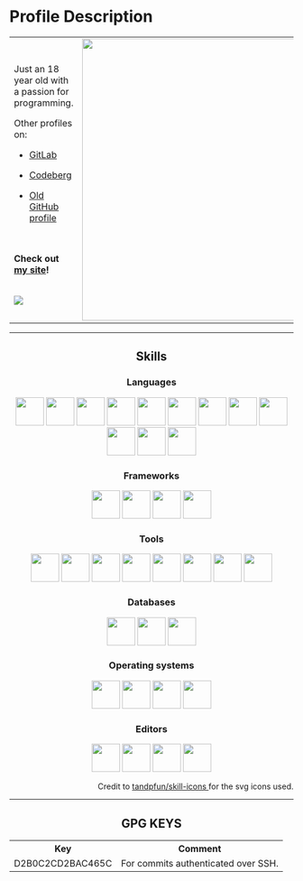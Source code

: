 <h1>Profile Description</h1>

<table align=center>
 <tr>
  <td>
  <p>
    Just an 18 year old with a passion for programming.
  </p>

  Other profiles on:
  
  - [GitLab](https://gitlab.com/1kill2steal)
  
  - [Codeberg](https://codeberg.org/1kill2steal)
  
  - [Old GitHub profile](https://github.com/1kill2steal)
  
  <br />

  <p>
    <b>
      Check out 
      <a href="https://1k2s.netlify.app" target="_blank">
        my site</a>!
    </b>
  </p>
  
  
  <br />

  <a href="https://github.com/1git2clone">
    <img
      src="https://github-readme-stats.vercel.app/api?username=1git2clone&show_icons=true&theme=tokyonight"
    />
  </a>
  
  </td>
  <td>
    <a href="https://github.com/1git2clone">
      <img
        height=500px
        src="https://github-readme-stats.vercel.app/api/top-langs/?username=1git2clone&hide=javascript,scss,css,html,php,lua,nushell,red,powershell,dockerfile&theme=tokyonight&show_icons=true"
      />
    </a>
  </td>
 </tr>
</table>

<hr>

<h2 align=center>Skills</h2>

<div align="center">
  <h3>Languages</h3>
  <img 
    height="50px"
    src="https://codeberg.org/1Kill2Steal/skill-icons/raw/branch/main/icons/Rust.svg"
  />
  <img
    height="50px"
    src="https://codeberg.org/1Kill2Steal/skill-icons/raw/branch/main/icons/TypeScript.svg"
  />
  <img
    height="50px"
    src="https://codeberg.org/1Kill2Steal/skill-icons/raw/branch/main/icons/JavaScript.svg"
  />
  <img
    height="50px"
    src="https://codeberg.org/1Kill2Steal/skill-icons/raw/branch/main/icons/Python-Dark.svg"
  />
  <img
    height="50px"
    src="https://codeberg.org/1Kill2Steal/skill-icons/raw/branch/main/icons/Bash-Dark.svg"
  />
  <img
    height="50px"
    src="https://codeberg.org/1Kill2Steal/skill-icons/raw/branch/main/icons/C.svg"
  />
  <img
    height="50px"
    src="https://codeberg.org/1Kill2Steal/skill-icons/raw/branch/main/icons/CPP.svg"
  />
  <img
    height="50px"
    src="https://codeberg.org/1Kill2Steal/skill-icons/raw/branch/main/icons/PHP-Dark.svg"
  />
  <img
    height="50px"
    src="https://codeberg.org/1Kill2Steal/skill-icons/raw/branch/main/icons/CSS.svg"
  />
  <img
    height="50px"
    src="https://codeberg.org/1Kill2Steal/skill-icons/raw/branch/main/icons/Sass.svg"
  />
  <img
    height="50px"
    src="https://codeberg.org/1Kill2Steal/skill-icons/raw/branch/main/icons/Markdown-Light.svg"
  />
  <img
    height="50px"
    src="https://codeberg.org/1Kill2Steal/skill-icons/raw/branch/main/icons/HTML.svg"
  />
</div>

<div align="center">
  <h3>Frameworks</h3>
  <img
    height="50px"
    src="https://codeberg.org/1Kill2Steal/skill-icons/raw/branch/main/icons/Yew-Light.svg"
  />
  <img
    height="50px"
    src="https://codeberg.org/1Kill2Steal/skill-icons/raw/branch/main/icons/Actix-Dark.svg"
  />
  <img
    height="50px"
    src="https://codeberg.org/1Kill2Steal/skill-icons/raw/branch/main/icons/React-Dark.svg"
  />
  <img
    height="50px"
    src="https://codeberg.org/1Kill2Steal/skill-icons/raw/branch/main/icons/TailwindCSS-Dark.svg"
  />
</div>

<div align="center">
  <h3>Tools</h3>
  <img
    height="50px"
    src="https://codeberg.org/1Kill2Steal/skill-icons/raw/branch/main/icons/Git.svg"
  />
  <img
    height="50px"
    src="https://codeberg.org/1Kill2Steal/skill-icons/raw/branch/main/icons/GithubActions-Light.svg"
  />
  <img
    height="50px"
    src="https://codeberg.org/1Kill2Steal/skill-icons/raw/branch/main/icons/Vite-Dark.svg"
  />
  <img
    height="50px"
    src="https://codeberg.org/1Kill2Steal/skill-icons/raw/branch/main/icons/Docker.svg"
  />
  <img
    height="50px"
    src="https://codeberg.org/1Kill2Steal/skill-icons/raw/branch/main/icons/NodeJS-Light.svg"
  />
  <img
    height="50px"
    src="https://codeberg.org/1Kill2Steal/skill-icons/raw/branch/main/icons/Npm-Light.svg"
  />
  <img
    height="50px"
    src="https://codeberg.org/1Kill2Steal/skill-icons/raw/branch/main/icons/Yarn-Light.svg"
  />
  <img
    height="50px"
    src="https://codeberg.org/1Kill2Steal/skill-icons/raw/branch/main/icons/Netlify-Light.svg"
  />
</div>

<div align="center">
  <h3>Databases</h3>
  <img
    height="50px"
    src="https://codeberg.org/1Kill2Steal/skill-icons/raw/branch/main/icons/MySQL-Light.svg"
  />
  <img
    height="50px"
    src="https://codeberg.org/1Kill2Steal/skill-icons/raw/branch/main/icons/SQLite.svg"
  />
  <img
    height="50px"
    src="https://codeberg.org/1Kill2Steal/skill-icons/raw/branch/main/icons/MongoDB.svg"
  />
</div>

<div align="center">
  <h3>Operating systems</h3>
  <img
    height="50px"
    src="https://codeberg.org/1Kill2Steal/skill-icons/raw/branch/main/icons/Linux-Light.svg"
  />
  <img
    height="50px"
    src="https://codeberg.org/1Kill2Steal/skill-icons/raw/branch/main/icons/Mint-Light.svg"
  />
  <img
    height="50px"
    src="https://codeberg.org/1Kill2Steal/skill-icons/raw/branch/main/icons/Ubuntu-Light.svg"
  />
  <img
    height="50px"
    src="https://codeberg.org/1Kill2Steal/skill-icons/raw/branch/main/icons/Arch-Dark.svg"
  />
</div>

<div align="center">
  <h3>Editors</h3>
  <img
    height="50px"
    src="https://codeberg.org/1Kill2Steal/skill-icons/raw/branch/main/icons/NeoVim-Dark.svg"
  />
  <img
    height="50px"
    src="https://codeberg.org/1Kill2Steal/skill-icons/raw/branch/main/icons/VIM-Dark.svg"
  />
  <img
    height="50px"
    src="https://codeberg.org/1Kill2Steal/skill-icons/raw/branch/main/icons/VSCode-Dark.svg"
  />
  <img
    height="50px"
    src="https://codeberg.org/1Kill2Steal/skill-icons/raw/branch/main/icons/VSCodium-Dark.svg"
  />
</div>

<p></p>
<p align="right">
  Credit to 
  <a href="https://github.com/tandpfun/skill-icons/" target="_blank">
    tandpfun/skill-icons
  </a>
  for the svg icons used.
</p>

<hr>

<h2 align=center>GPG KEYS</h2>

<table align=center>
  <th>
    Key
  </th>
  <th>
    Comment
  </th>
  <tr>
    <td>
      D2B0C2CD2BAC465C
    </td>
    <td>
      For commits authenticated over SSH.
    </td>
  </tr>
</table>
